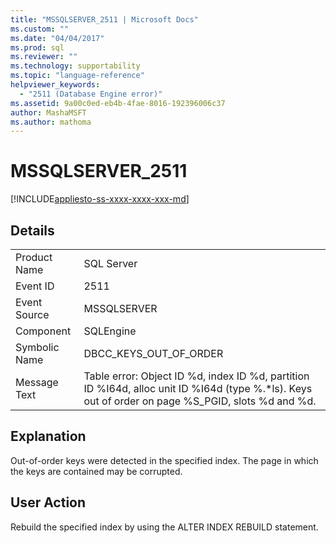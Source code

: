 ```yaml
---
title: "MSSQLSERVER_2511 | Microsoft Docs"
ms.custom: ""
ms.date: "04/04/2017"
ms.prod: sql
ms.reviewer: ""
ms.technology: supportability
ms.topic: "language-reference"
helpviewer_keywords: 
  - "2511 (Database Engine error)"
ms.assetid: 9a00c0ed-eb4b-4fae-8016-192396006c37
author: MashaMSFT
ms.author: mathoma
---
```

# MSSQLSERVER_2511
[!INCLUDE[appliesto-ss-xxxx-xxxx-xxx-md](../../includes/appliesto-ss-xxxx-xxxx-xxx-md.md)]
  
## Details  
  
|||  
|-|-|  
|Product Name|SQL Server|  
|Event ID|2511|  
|Event Source|MSSQLSERVER|  
|Component|SQLEngine|  
|Symbolic Name|DBCC_KEYS_OUT_OF_ORDER|  
|Message Text|Table error: Object ID %d, index ID %d, partition ID %I64d, alloc unit ID %I64d (type %.*ls). Keys out of order on page %S_PGID, slots %d and %d.|  
  
## Explanation  
Out-of-order keys were detected in the specified index. The page in which the keys are contained may be corrupted.  
  
## User Action  
Rebuild the specified index by using the ALTER INDEX REBUILD statement.  
  
